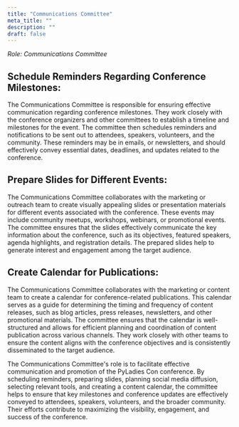 ```yaml
---
title: "Communications Committee"
meta_title: ""
description: ""
draft: false
---
```


*Role: Communications Committee*

## Schedule Reminders Regarding Conference Milestones:

The Communications Committee is responsible for ensuring effective
communication regarding conference milestones. They work closely with the
conference organizers and other committees to establish a timeline and
milestones for the event. The committee then schedules reminders and
notifications to be sent out to attendees, speakers, volunteers, and the
community. These reminders may be in emails, or newsletters, and should
effectively convey essential dates, deadlines, and updates related to the
conference.

## Prepare Slides for Different Events:

The Communications Committee collaborates with the marketing or outreach team
to create visually appealing slides or presentation materials for different
events associated with the conference. These events may include community
meetups, workshops, webinars, or promotional events. The committee ensures that
the slides effectively communicate the key information about the conference,
such as its objectives, featured speakers, agenda highlights, and registration
details. The prepared slides help to generate interest and engagement among the
target audience.

## Create Calendar for Publications:

The Communications Committee collaborates with the marketing or content team to
create a calendar for conference-related publications. This calendar serves as
a guide for determining the timing and frequency of content releases, such as
blog articles, press releases, newsletters, and other promotional materials.
The committee ensures that the calendar is well-structured and allows for
efficient planning and coordination of content publication across various
channels. They work closely with other teams to ensure the content aligns with
the conference objectives and is consistently disseminated to the target
audience.


The Communications Committee's role is to facilitate effective communication
and promotion of the PyLadies Con conference. By scheduling reminders,
preparing slides, planning social media diffusion, selecting relevant tools,
and creating a content calendar, the committee helps to ensure that key
milestones and conference updates are effectively conveyed to attendees,
speakers, volunteers, and the broader community. Their efforts contribute to
maximizing the visibility, engagement, and success of the conference.


